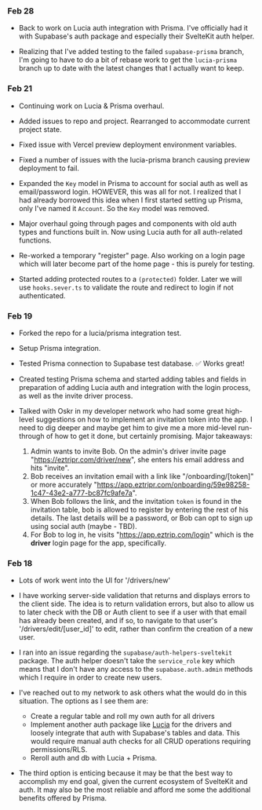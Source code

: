 ### Feb 28

- Back to work on Lucia auth integration with Prisma. I've officially had it with Supabase's auth package and especially their SvelteKit auth helper.

- Realizing that I've added testing to the failed `supabase-prisma` branch, I'm going to have to do a bit of rebase work to get the `lucia-prisma` branch up to date with the latest changes that I actually want to keep.

### Feb 21

- Continuing work on Lucia & Prisma overhaul.

- Added issues to repo and project. Rearranged to accommodate current project state.

- Fixed issue with Vercel preview deployment environment variables.

- Fixed a number of issues with the lucia-prisma branch causing preview deployment to fail.

- Expanded the `Key` model in Prisma to account for social auth as well as email/password login. HOWEVER, this was all for not. I realized that I had already borrowed this idea when I first started setting up Prisma, only I've named it `Account`. So the `Key` model was removed.

- Major overhaul going through pages and components with old auth types and functions built in. Now using Lucia auth for all auth-related functions.

- Re-worked a temporary "register" page. Also working on a login page which will later become part of the home page - this is purely for testing.

- Started adding protected routes to a `(protected)` folder. Later we will use `hooks.sever.ts` to validate the route and redirect to login if not authenticated.

### Feb 19

- Forked the repo for a lucia/prisma integration test.

- Setup Prisma integration.

- Tested Prisma connection to Supabase test database. ✅ Works great!

- Created testing Prisma schema and started adding tables and fields in preparation of adding Lucia auth and integration with the login process, as well as the invite driver process.

- Talked with Oskr in my developer network who had some great high-level suggestions on how to implement an invitation token into the app. I need to dig deeper and maybe get him to give me a more mid-level run-through of how to get it done, but certainly promising. Major takeaways:
  1. Admin wants to invite Bob. On the admin's driver invite page "https://eztripr.com/driver/new", she enters his email address and hits "invite".
  2. Bob receives an invitation email with a link like "/onboarding/\[token\]" or more accurately "https://app.eztripr.com/onboarding/59e98258-1c47-43e2-a777-bc87fc9afe7a".
  3. When Bob follows the link, and the invitation `token` is found in the invitation table, bob is allowed to register by entering the rest of his details. The last details will be a password, or Bob can opt to sign up using social auth (maybe - TBD).
  4. For Bob to log in, he visits "https://app.eztrip.com/login" which is the **driver** login page for the app, specifically.

### Feb 18

- Lots of work went into the UI for '/drivers/new'

- I have working server-side validation that returns and displays errors to the client side. The idea is to return validation errors, but also to allow us to later check with the DB or Auth client to see if a user with that email has already been created, and if so, to navigate to that user's '/drivers/edit/\[user_id\]' to edit, rather than confirm the creation of a new user.

- I ran into an issue regarding the `supabase/auth-helpers-sveltekit` package. The auth helper doesn't take the `service_role` key which means that I don't have any access to the `supabase.auth.admin` methods which I require in order to create new users.

- I've reached out to my network to ask others what the would do in this situation. The options as I see them are:

  - Create a regular table and roll my own auth for all drivers
  - Implement another auth package like [Lucia](https://lucia-auth.vercel.app/sveltekit/start-here/getting-started) for the drivers and loosely integrate that auth with Supabase's tables and data. This would require manual auth checks for all CRUD operations requiring permissions/RLS.
  - Reroll auth and db with Lucia + Prisma.

- The third option is enticing because it may be that the best way to accomplish my end goal, given the current ecosystem of SvelteKit and auth. It may also be the most reliable and afford me some the additional benefits offered by Prisma.
